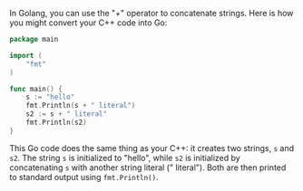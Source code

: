 In Golang, you can use the "+" operator to concatenate strings. Here is how you might convert your C++ code into Go:

```go
package main

import (
	"fmt"
)

func main() {
	s := "hello"
	fmt.Println(s + " literal")
	s2 := s + " literal"
	fmt.Println(s2)
}
```

This Go code does the same thing as your C++: it creates two strings, `s` and `s2`. The string `s` is initialized to "hello", while `s2` is initialized by concatenating `s` with another string literal (" literal"). Both are then printed to standard output using `fmt.Println()`.


